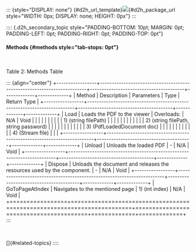 ::: {style="DISPLAY: none"}
[](ms-xhelp:///?Id=d2h_url_template){#d2h_url_template}![](!package_url!){#d2h_package_url style="WIDTH: 0px; DISPLAY: none; HEIGHT: 0px"}
:::

:::: {.d2h_secondary_topic style="PADDING-BOTTOM: 10pt; MARGIN: 0pt; PADDING-LEFT: 0pt; PADDING-RIGHT: 0pt; PADDING-TOP: 0pt"}
#### Methods {#methods style="tab-stops: 0pt"}

 

Table 2: Methods Table

::: {align="center"}
+-----------------+------------------------------------------------------------------------+----------------------------------------+-------------+-------------+
| Method          | Description                                                            | Parameters                             | Type        | Return Type |
+-----------------+------------------------------------------------------------------------+----------------------------------------+-------------+-------------+
| Load            | Loads the PDF to the viewer                                            | Overloads:                             | N/A         | Void        |
|                 |                                                                        |                                        |             |             |
|                 |                                                                        | 1\) (string filePath)                  |             |             |
|                 |                                                                        |                                        |             |             |
|                 |                                                                        | 2\) (string filePath, string password) |             |             |
|                 |                                                                        |                                        |             |             |
|                 |                                                                        | 3\) (PdfLoadedDocument doc)            |             |             |
|                 |                                                                        |                                        |             |             |
|                 |                                                                        | 4\) (Stream file)                      |             |             |
+-----------------+------------------------------------------------------------------------+----------------------------------------+-------------+-------------+
| Unload          | Unloads the loaded PDF                                                 | \-                                     | N/A         | Void        |
+-----------------+------------------------------------------------------------------------+----------------------------------------+-------------+-------------+
| Dispose         | Unloads the document and releases the resources used by the component. | \-                                     | N/A         | Void        |
+-----------------+------------------------------------------------------------------------+----------------------------------------+-------------+-------------+
| GoToPageAtIndex | Navigates to the mentioned page                                        | 1\) (int index)                        | N/A         | Void        |
+=================+========================================================================+========================================+=============+=============+
:::

 

[]{#related-topics}
::::
